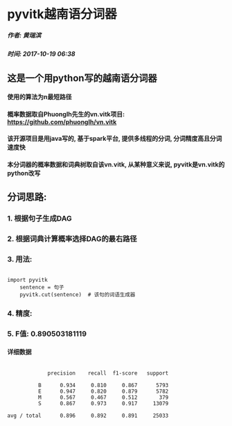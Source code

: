pyvitk越南语分词器
===================
##### 作者: 黄瑞滨 #####
##### 时间: 2017-10-19 06:38 #####


## 这是一个用python写的越南语分词器 ##
#### 使用的算法为n最短路径 ####
#### 概率数据取自Phuonglh先生的vn.vitk项目: https://github.com/phuonglh/vn.vitk ####
#### 该开源项目是用java写的, 基于spark平台, 提供多线程的分词, 分词精度高且分词速度快 ####
#### 本分词器的概率数据和词典树取自该vn.vitk, 从某种意义来说, pyvitk是vn.vitk的python改写 ####


## 分词思路:
### 1. 根据句子生成DAG ###
### 2. 根据词典计算概率选择DAG的最右路径 ###
### 3. 用法: ###
<pre><code>
import pyvitk
    sentence = 句子
    pyvitk.cut(sentence)  # 该句的词语生成器
</code></pre>
### 4. 精度: ###

### 5. F值: 0.890503181119 ###
#### 详细数据 ####
<pre><code>
             precision    recall  f1-score   support

          B      0.934     0.810     0.867      5793
          E      0.947     0.820     0.879      5782
          M      0.567     0.467     0.512       379
          S      0.867     0.973     0.917     13079

avg / total      0.896     0.892     0.891     25033
</code></pre>
